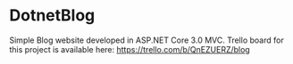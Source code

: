 # DotnetBlog
Simple Blog website developed in ASP.NET Core 3.0 MVC.
Trello board for this project is available here: https://trello.com/b/QnEZUERZ/blog
